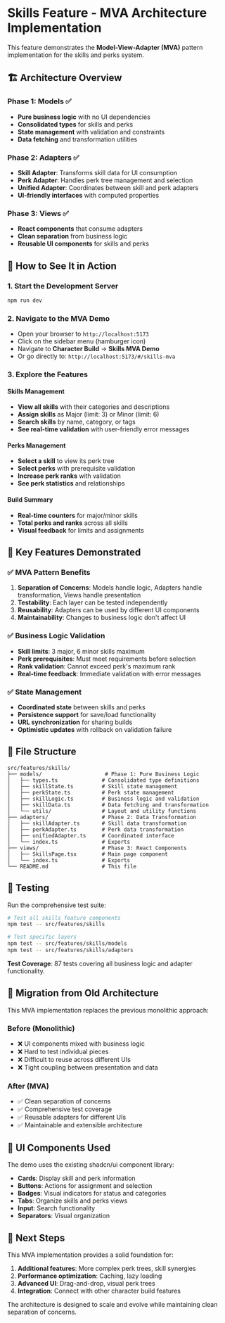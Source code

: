 # Skills Feature - MVA Architecture Implementation

This feature demonstrates the **Model-View-Adapter (MVA)** pattern implementation for the skills and perks system.

## 🏗 Architecture Overview

### Phase 1: Models ✅
- **Pure business logic** with no UI dependencies
- **Consolidated types** for skills and perks
- **State management** with validation and constraints
- **Data fetching** and transformation utilities

### Phase 2: Adapters ✅
- **Skill Adapter**: Transforms skill data for UI consumption
- **Perk Adapter**: Handles perk tree management and selection
- **Unified Adapter**: Coordinates between skill and perk adapters
- **UI-friendly interfaces** with computed properties

### Phase 3: Views ✅
- **React components** that consume adapters
- **Clean separation** from business logic
- **Reusable UI components** for skills and perks

## 🚀 How to See It in Action

### 1. Start the Development Server
```bash
npm run dev
```

### 2. Navigate to the MVA Demo
- Open your browser to `http://localhost:5173`
- Click on the sidebar menu (hamburger icon)
- Navigate to **Character Build** → **Skills MVA Demo**
- Or go directly to: `http://localhost:5173/#/skills-mva`

### 3. Explore the Features

#### Skills Management
- **View all skills** with their categories and descriptions
- **Assign skills** as Major (limit: 3) or Minor (limit: 6)
- **Search skills** by name, category, or tags
- **See real-time validation** with user-friendly error messages

#### Perks Management
- **Select a skill** to view its perk tree
- **Select perks** with prerequisite validation
- **Increase perk ranks** with validation
- **See perk statistics** and relationships

#### Build Summary
- **Real-time counters** for major/minor skills
- **Total perks and ranks** across all skills
- **Visual feedback** for limits and assignments

## 🎯 Key Features Demonstrated

### ✅ MVA Pattern Benefits
1. **Separation of Concerns**: Models handle logic, Adapters handle transformation, Views handle presentation
2. **Testability**: Each layer can be tested independently
3. **Reusability**: Adapters can be used by different UI components
4. **Maintainability**: Changes to business logic don't affect UI

### ✅ Business Logic Validation
- **Skill limits**: 3 major, 6 minor skills maximum
- **Perk prerequisites**: Must meet requirements before selection
- **Rank validation**: Cannot exceed perk's maximum rank
- **Real-time feedback**: Immediate validation with error messages

### ✅ State Management
- **Coordinated state** between skills and perks
- **Persistence support** for save/load functionality
- **URL synchronization** for sharing builds
- **Optimistic updates** with rollback on validation failure

## 📁 File Structure

```
src/features/skills/
├── models/                    # Phase 1: Pure Business Logic
│   ├── types.ts              # Consolidated type definitions
│   ├── skillState.ts         # Skill state management
│   ├── perkState.ts          # Perk state management
│   ├── skillLogic.ts         # Business logic and validation
│   ├── skillData.ts          # Data fetching and transformation
│   └── utils/                # Layout and utility functions
├── adapters/                 # Phase 2: Data Transformation
│   ├── skillAdapter.ts       # Skill data transformation
│   ├── perkAdapter.ts        # Perk data transformation
│   ├── unifiedAdapter.ts     # Coordinated interface
│   └── index.ts              # Exports
├── views/                    # Phase 3: React Components
│   ├── SkillsPage.tsx        # Main page component
│   └── index.ts              # Exports
└── README.md                 # This file
```

## 🧪 Testing

Run the comprehensive test suite:

```bash
# Test all skills feature components
npm test -- src/features/skills

# Test specific layers
npm test -- src/features/skills/models
npm test -- src/features/skills/adapters
```

**Test Coverage**: 87 tests covering all business logic and adapter functionality.

## 🔄 Migration from Old Architecture

This MVA implementation replaces the previous monolithic approach:

### Before (Monolithic)
- ❌ UI components mixed with business logic
- ❌ Hard to test individual pieces
- ❌ Difficult to reuse across different UIs
- ❌ Tight coupling between presentation and data

### After (MVA)
- ✅ Clean separation of concerns
- ✅ Comprehensive test coverage
- ✅ Reusable adapters for different UIs
- ✅ Maintainable and extensible architecture

## 🎨 UI Components Used

The demo uses the existing shadcn/ui component library:
- **Cards**: Display skill and perk information
- **Buttons**: Actions for assignment and selection
- **Badges**: Visual indicators for status and categories
- **Tabs**: Organize skills and perks views
- **Input**: Search functionality
- **Separators**: Visual organization

## 🚀 Next Steps

This MVA implementation provides a solid foundation for:
1. **Additional features**: More complex perk trees, skill synergies
2. **Performance optimization**: Caching, lazy loading
3. **Advanced UI**: Drag-and-drop, visual perk trees
4. **Integration**: Connect with other character build features

The architecture is designed to scale and evolve while maintaining clean separation of concerns. 